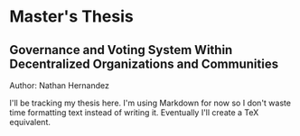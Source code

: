 Master's Thesis
===============
Governance and Voting System Within Decentralized Organizations and Communities
-------------------------------------------------------------------------------
Author: Nathan Hernandez

I'll be tracking my thesis here. I'm using Markdown for now so I don't waste
time formatting text instead of writing it. Eventually I'll create a TeX
equivalent.
